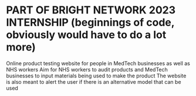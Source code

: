 # PART OF BRIGHT NETWORK 2023 INTERNSHIP (beginnings of code, obviously would have to do a lot more)
Online product testing website for people in MedTech businesses as well as NHS workers
Aim for NHS workers to audit products and MedTech businesses to input materials being used to make the product
The website is also meant to alert the user if there is an alternative model that can be used
